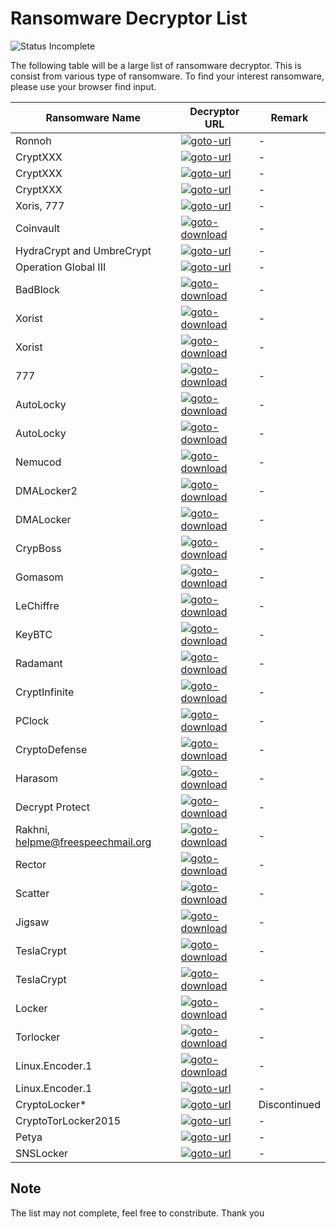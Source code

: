 # Ransomware Decryptor List

![Status Incomplete](https://img.shields.io/badge/Status-Incomplete-orange.svg)

The following table will be a large list of ransomware decryptor. This is consist from various type of ransomware. To find your interest ransomware, please use your browser find input.

| Ransomware Name | Decryptor URL | Remark |
| --------------- | ------------- | ------ |
| Ronnoh          | [![goto-url](https://img.shields.io/badge/Goto-URL-brightgreen.svg)](http://support.kaspersky.com/viruses/disinfection/8547?_ga=1.119880136.197632515.1463995280#block2) | - |
| CryptXXX        | [![goto-url](https://img.shields.io/badge/Goto-URL-brightgreen.svg)](http://www.bleepingcomputer.com/virus-removal/cryptxxx-ransomware-help-information#decrypt) | - |
| CryptXXX        | [![goto-url](https://img.shields.io/badge/Goto-URL-brightgreen.svg)](https://noransom.kaspersky.com/) | - |
| CryptXXX        | [![goto-url](https://img.shields.io/badge/Goto-URL-brightgreen.svg)](https://esupport.trendmicro.com/solution/en-US/1114221.aspx) | - |
| Xoris, 777      | [![goto-url](https://img.shields.io/badge/Goto-URL-brightgreen.svg)](http://www.bleepingcomputer.com/news/security/emsisoft-releases-decryptors-for-the-xorist-and-777-ransomware/) | - |
| Coinvault       | [![goto-download](https://img.shields.io/badge/Goto-Download-green.svg)](https://noransom.kaspersky.com/static/CoinVaultDecryptor.zip) | - |
| HydraCrypt and UmbreCrypt | [![goto-url](https://img.shields.io/badge/Goto-URL-brightgreen.svg)](http://blog.emsisoft.com/2016/02/12/decrypter-for-hydracrypt-and-umbrecrypt-available/) | - |
| Operation Global III | [![goto-url](https://img.shields.io/badge/Goto-URL-brightgreen.svg)](http://www.bleepingcomputer.com/forums/t/559220/operation-global-iii-ransomware-not-only-encrypts-but-infects-your-data-as-well/) | - |
| BadBlock        | [![goto-download](https://img.shields.io/badge/Goto-Download-green.svg)](https://decrypter.emsisoft.com/download/badblock) | - |
| Xorist          | [![goto-download](https://img.shields.io/badge/Goto-Download-green.svg)](https://decrypter.emsisoft.com/download/xorist) | - |
| Xorist          | [![goto-download](https://img.shields.io/badge/Goto-Download-green.svg)](http://media.kaspersky.com/utilities/VirusUtilities/EN/xoristdecryptor.zip) | - |
| 777             | [![goto-download](https://img.shields.io/badge/Goto-Download-green.svg)](https://decrypter.emsisoft.com/download/777) | - |
| AutoLocky       | [![goto-download](https://img.shields.io/badge/Goto-Download-green.svg)](https://decrypter.emsisoft.com/download/autolocky) | - |
| AutoLocky       | [![goto-download](https://img.shields.io/badge/Goto-Download-green.svg)](https://esupport.trendmicro.com/solution/en-US/1114221.aspx) | - |
| Nemucod         | [![goto-download](https://img.shields.io/badge/Goto-Download-green.svg)](https://decrypter.emsisoft.com/download/nemucod) | - |
| DMALocker2      | [![goto-download](https://img.shields.io/badge/Goto-Download-green.svg)](https://decrypter.emsisoft.com/download/dmalocker2) | - |
| DMALocker       | [![goto-download](https://img.shields.io/badge/Goto-Download-green.svg)](https://decrypter.emsisoft.com/download/dmalocker) | - |
| CrypBoss        | [![goto-download](https://img.shields.io/badge/Goto-Download-green.svg)](https://decrypter.emsisoft.com/download/crypboss) | - |
| Gomasom         | [![goto-download](https://img.shields.io/badge/Goto-Download-green.svg)](https://decrypter.emsisoft.com/download/gomasom) | - |
| LeChiffre       | [![goto-download](https://img.shields.io/badge/Goto-Download-green.svg)](https://decrypter.emsisoft.com/download/lechiffre) | - |
| KeyBTC          | [![goto-download](https://img.shields.io/badge/Goto-Download-green.svg)](https://decrypter.emsisoft.com/download/keybtc) | - |
| Radamant        | [![goto-download](https://img.shields.io/badge/Goto-Download-green.svg)](https://decrypter.emsisoft.com/download/radamant) | - |
| CryptInfinite   | [![goto-download](https://img.shields.io/badge/Goto-Download-green.svg)](https://decrypter.emsisoft.com/download/cryptinfinite) | - |
| PClock          | [![goto-download](https://img.shields.io/badge/Goto-Download-green.svg)](https://decrypter.emsisoft.com/download/pclock) | - |
| CryptoDefense   | [![goto-download](https://img.shields.io/badge/Goto-Download-green.svg)](https://decrypter.emsisoft.com/download/cryptodefense) | - |
| Harasom         | [![goto-download](https://img.shields.io/badge/Goto-Download-green.svg)](https://decrypter.emsisoft.com/download/harasom) | - |
| Decrypt Protect | [![goto-download](https://img.shields.io/badge/Goto-Download-green.svg)](http://tmp.emsisoft.com/fw/decrypt_mblblock.exe) | - |
| Rakhni, helpme@freespeechmail.org | [![goto-download](https://img.shields.io/badge/Goto-Download-green.svg)](http://media.kaspersky.com/utilities/VirusUtilities/EN/rakhnidecryptor.zip) | - |
| Rector          | [![goto-download](https://img.shields.io/badge/Goto-Download-green.svg)](http://media.kaspersky.com/utilities/VirusUtilities/EN/rectordecryptor.zip) | - |
| Scatter         | [![goto-download](https://img.shields.io/badge/Goto-Download-green.svg)](http://media.kaspersky.com/utilities/VirusUtilities/EN/ScatterDecryptor.zip) | - |
| Jigsaw          | [![goto-download](https://img.shields.io/badge/Goto-Download-green.svg)](https://download.bleepingcomputer.com/demonslay335/JigSawDecrypter.zip) | - |
| TeslaCrypt      | [![goto-download](https://img.shields.io/badge/Goto-Download-green.svg)](http://www.bleepingcomputer.com/news/security/teslacrypt-shuts-down-and-releases-master-decryption-key/) | - |
| TeslaCrypt      | [![goto-download](https://img.shields.io/badge/Goto-Download-green.svg)](https://esupport.trendmicro.com/solution/en-US/1114221.aspx) | - |
| Locker          | [![goto-download](https://img.shields.io/badge/Goto-Download-green.svg)](https://drive.google.com/file/d/0B6y1wjhVZ-WPVkttLVdIWXNodkk/view?usp=sharing) | - |
| Torlocker       | [![goto-download](https://img.shields.io/badge/Goto-Download-green.svg)](http://media.kaspersky.com/utilities/VirusUtilities/EN/ScraperDecryptor.zip) | - |
| Linux.Encoder.1 | [![goto-download](https://img.shields.io/badge/Goto-Download-green.svg)](http://labs.bitdefender.com/wp-content/plugins/download-monitor/download.php?id=Decrypter_0-1.3.zip) | - |
| Linux.Encoder.1  | [![goto-url](https://img.shields.io/badge/Goto-URL-brightgreen.svg)](https://github.com/eugenekolo/linux-ransomware-decrypter) | - |
| CryptoLocker*   | [![goto-url](https://img.shields.io/badge/Goto-URL-brightgreen.svg)](https://www.fireeye.com/blog/executive-perspective/2014/08/your-locker-of-information-for-cryptolocker-decryption.html) | Discontinued |
| CryptoTorLocker2015 | [![goto-url](https://img.shields.io/badge/Goto-URL-brightgreen.svg)](http://www.bleepingcomputer.com/news/security/help-recover-files-txt-ransomware-installed-by-targeted-terminal-services-attacks/) | - |
| Petya           | [![goto-url](https://img.shields.io/badge/Goto-URL-brightgreen.svg)](https://github.com/hasherezade/petya_recovery) | - |
| SNSLocker       | [![goto-url](https://img.shields.io/badge/Goto-URL-brightgreen.svg)](https://esupport.trendmicro.com/solution/en-US/1114221.aspx) | - |

## Note
The list may not complete, feel free to constribute. Thank you
